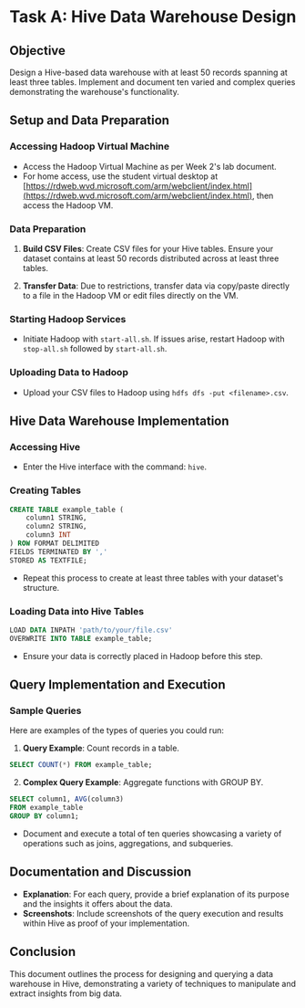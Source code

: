 # Task A: Hive Data Warehouse Design

## Objective
Design a Hive-based data warehouse with at least 50 records spanning at least three tables. Implement and document ten varied and complex queries demonstrating the warehouse's functionality.

## Setup and Data Preparation

### Accessing Hadoop Virtual Machine

- Access the Hadoop Virtual Machine as per Week 2's lab document.
- For home access, use the student virtual desktop at [https://rdweb.wvd.microsoft.com/arm/webclient/index.html](https://rdweb.wvd.microsoft.com/arm/webclient/index.html), then access the Hadoop VM.

### Data Preparation

1. **Build CSV Files**: Create CSV files for your Hive tables. Ensure your dataset contains at least 50 records distributed across at least three tables.

2. **Transfer Data**: Due to restrictions, transfer data via copy/paste directly to a file in the Hadoop VM or edit files directly on the VM.

### Starting Hadoop Services

- Initiate Hadoop with `start-all.sh`. If issues arise, restart Hadoop with `stop-all.sh` followed by `start-all.sh`.

### Uploading Data to Hadoop

- Upload your CSV files to Hadoop using `hdfs dfs -put <filename>.csv`.

## Hive Data Warehouse Implementation

### Accessing Hive

- Enter the Hive interface with the command: `hive`.

### Creating Tables

```sql
CREATE TABLE example_table (
    column1 STRING, 
    column2 STRING, 
    column3 INT
) ROW FORMAT DELIMITED 
FIELDS TERMINATED BY ',' 
STORED AS TEXTFILE;
```

- Repeat this process to create at least three tables with your dataset's structure.

### Loading Data into Hive Tables

```sql
LOAD DATA INPATH 'path/to/your/file.csv' 
OVERWRITE INTO TABLE example_table;
```

- Ensure your data is correctly placed in Hadoop before this step.

## Query Implementation and Execution

### Sample Queries

Here are examples of the types of queries you could run:

1. **Query Example**: Count records in a table.

```sql
SELECT COUNT(*) FROM example_table;
```

2. **Complex Query Example**: Aggregate functions with GROUP BY.

```sql
SELECT column1, AVG(column3) 
FROM example_table 
GROUP BY column1;
```

- Document and execute a total of ten queries showcasing a variety of operations such as joins, aggregations, and subqueries.

## Documentation and Discussion

- **Explanation**: For each query, provide a brief explanation of its purpose and the insights it offers about the data.
- **Screenshots**: Include screenshots of the query execution and results within Hive as proof of your implementation.

## Conclusion

This document outlines the process for designing and querying a data warehouse in Hive, demonstrating a variety of techniques to manipulate and extract insights from big data.